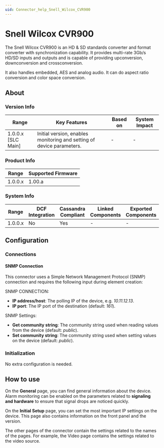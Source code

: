 ```yaml
---
uid: Connector_help_Snell_Wilcox_CVR900
---
```


# Snell Wilcox CVR900

The Snell Wilcox CVR900 is an HD & SD standards converter and format converter with synchronization capability. It provides multi-rate 3Gb/s HD/SD inputs and outputs and is capable of providing upconversion, downconversion and crossconversion.

It also handles embedded, AES and analog audio. It can do aspect ratio conversion and color space conversion.

## About

### Version Info

| **Range**            | **Key Features**                                                      | **Based on** | **System Impact** |
|----------------------|-----------------------------------------------------------------------|--------------|-------------------|
| 1.0.0.x \[SLC Main\] | Initial version, enables monitoring and setting of device parameters. | \-           | \-                |

### Product Info

| **Range** | **Supported Firmware** |
|-----------|------------------------|
| 1.0.0.x   | 1.00.a                 |

### System Info

| **Range** | **DCF Integration** | **Cassandra Compliant** | **Linked Components** | **Exported Components** |
|-----------|---------------------|-------------------------|-----------------------|-------------------------|
| 1.0.0.x   | No                  | Yes                     | \-                    | \-                      |

## Configuration

### Connections

#### SNMP Connection

This connector uses a Simple Network Management Protocol (SNMP) connection and requires the following input during element creation:

SNMP CONNECTION:

- **IP address/host**: The polling IP of the device, e.g. *10.11.12.13*.
- **IP port**: The IP port of the destination (default: *161*).

SNMP Settings:

- **Get community string**: The community string used when reading values from the device (default: *public*).
- **Set community string**: The community string used when setting values on the device (default: *public*).

### Initialization

No extra configuration is needed.

## How to use

On the **General** page, you can find general information about the device. Alarm monitoring can be enabled on the parameters related to **signaling and hardware** to ensure that signal drops are noticed quickly.

On the **Initial Setup** page, you can set the most important IP settings on the device. This page also contains information on the front panel and the version.

The other pages of the connector contain the settings related to the names of the pages. For example, the Video page contains the settings related to the video source.

